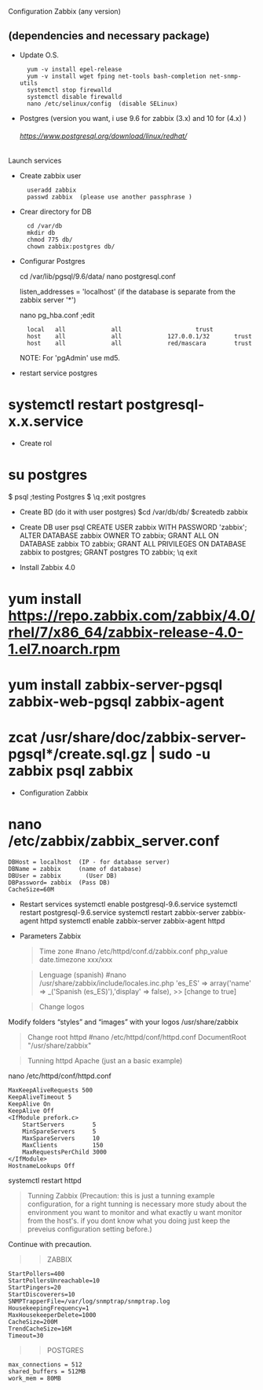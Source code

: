 
 
Configuration Zabbix (any version)

## (dependencies and necessary package)

- Update O.S. 
	
		yum -v install epel-release 
		yum -v install wget fping net-tools bash-completion net-snmp-utils
		systemctl stop firewalld
		systemctl disable firewalld
		nano /etc/selinux/config  (disable SELinux)
  
- Postgres (version you want, i use 9.6 for zabbix (3.x)  and 10 for (4.x) )

  ###### https://www.postgresql.org/download/linux/redhat/

Launch services 

- Create zabbix user
  	
		useradd zabbix
  		passwd zabbix  (please use another passphrase )

- Crear directory for DB
  	
		cd /var/db
  		mkdir db
  		chmod 775 db/
  		chown zabbix:postgres db/

- Configurar Postgres
  
  cd /var/lib/pgsql/9.6/data/
  nano postgresql.conf

	listen_addresses = 'localhost' (if the database is separate from the zabbix server '*')

  	nano pg_hba.conf			;edit 

    	local   all             all						trust
    	host    all             all             127.0.0.1/32       trust
    	host    all             all             red/mascara        trust

    NOTE: For 'pgAdmin' use md5.

- restart service postgres
# systemctl restart postgresql-x.x.service

- Create rol
# su postgres
  $ psql		;testing Postgres
  $ \q		  ;exit postgres


- Create BD (do it with user postgres)
  $cd /var/db/db/
  $createdb zabbix

- Create DB user
  psql
  CREATE USER zabbix WITH PASSWORD 'zabbix';
  ALTER DATABASE zabbix OWNER TO zabbix;
  GRANT ALL ON DATABASE zabbix TO zabbix;
  GRANT ALL PRIVILEGES ON DATABASE zabbix to postgres;
  GRANT postgres TO zabbix;
  \q
  exit

- Install Zabbix 4.0
# yum install https://repo.zabbix.com/zabbix/4.0/rhel/7/x86_64/zabbix-release-4.0-1.el7.noarch.rpm

# yum install zabbix-server-pgsql zabbix-web-pgsql zabbix-agent

# zcat /usr/share/doc/zabbix-server-pgsql*/create.sql.gz | sudo -u zabbix psql zabbix

- Configuration Zabbix
# nano /etc/zabbix/zabbix_server.conf

    DBHost = localhost  (IP - for database server)
    DBName = zabbix	  	(name of database)
    DBUser = zabbix		  (User DB)
    DBPassword= zabbix 	(Pass DB)
    CacheSize=60M

- Restart services
  systemctl enable postgresql-9.6.service
  systemctl restart postgresql-9.6.service
  systemctl restart zabbix-server zabbix-agent httpd
  systemctl enable zabbix-server zabbix-agent httpd


- Parameters Zabbix

  >  Time zone
  #nano /etc/httpd/conf.d/zabbix.conf
    php_value date.timezone xxx/xxx



  > Lenguage (spanish)
  #nano /usr/share/zabbix/include/locales.inc.php
    'es_ES' => array('name' => _('Spanish (es_ES)'),'display' => false),   >> [change to true]

	> Change logos

Modify folders “styles” and “images” with your logos
  /usr/share/zabbix

  > Change root httpd
#nano /etc/httpd/conf/httpd.conf
DocumentRoot "/usr/share/zabbix"

  > Tunning httpd Apache (just an a basic example)

  nano /etc/httpd/conf/httpd.conf

    MaxKeepAliveRequests 500
    KeepAliveTimeout 5
    KeepAlive On
    KeepAlive Off
    <IfModule prefork.c>
        StartServers        5
        MinSpareServers     5
        MaxSpareServers     10
        MaxClients          150
        MaxRequestsPerChild 3000
    </IfModule>
    HostnameLookups Off

   systemctl restart httpd
   
 > Tunning Zabbix (Precaution: this is just a tunning example configuration, for a right tunning is necessary more study about the environment you want to monitor and what exactly u want monitor from the host's. if you dont know what you doing just keep the preveius configuration setting before.)

  Continue with precaution.

  >>  ZABBIX

    StartPollers=400
    StartPollersUnreachable=10
    StartPingers=20
    StartDiscoverers=10
    SNMPTrapperFile=/var/log/snmptrap/snmptrap.log
    HousekeepingFrequency=1
    MaxHousekeeperDelete=1000
    CacheSize=200M
    TrendCacheSize=16M
    Timeout=30

  >>  POSTGRES
              
    max_connections = 512
    shared_buffers = 512MB
    work_mem = 80MB

